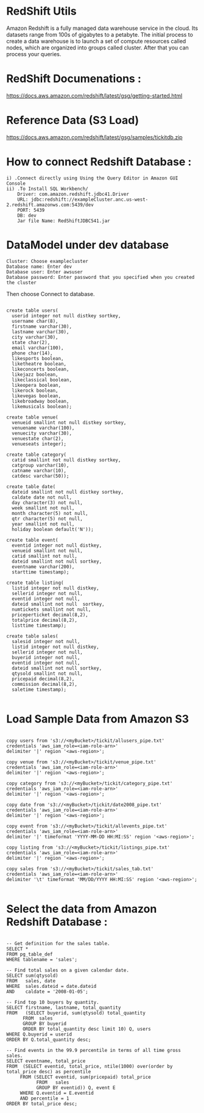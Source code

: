 # RedShift Utils

  Amazon Redshift is a fully managed data warehouse service in the cloud. Its datasets range from 100s of gigabytes to a petabyte. The initial process to create a data warehouse is to launch a set of compute resources called nodes, which are organized into groups called cluster. After that you can process your queries.

# RedShift Documenations :
  https://docs.aws.amazon.com/redshift/latest/gsg/getting-started.html

# Reference Data (S3 Load)
  https://docs.aws.amazon.com/redshift/latest/gsg/samples/tickitdb.zip
  
# How to connect Redshift Database :
  	i) .Connect directly using Using the Query Editor in Amazon GUI Console 
	ii) .To Install SQL Workbench/
		Driver: com.amazon.redshift.jdbc41.Driver
		URL: jdbc:redshift://exampleCluster.anc.us-west-2.redshift.amazonws.com:5439/dev
		PORT: 5439
		DB: dev
		Jar file Name: RedShiftJDBC541.jar 
# DataModel under dev database 

   	Cluster: Choose examplecluster
	Database name: Enter dev
	Database user: Enter awsuser
	Database password: Enter password that you specified when you created the cluster

Then choose Connect to database.
  ```
  
  create table users(
	userid integer not null distkey sortkey,
	username char(8),
	firstname varchar(30),
	lastname varchar(30),
	city varchar(30),
	state char(2),
	email varchar(100),
	phone char(14),
	likesports boolean,
	liketheatre boolean,
	likeconcerts boolean,
	likejazz boolean,
	likeclassical boolean,
	likeopera boolean,
	likerock boolean,
	likevegas boolean,
	likebroadway boolean,
	likemusicals boolean);

create table venue(
	venueid smallint not null distkey sortkey,
	venuename varchar(100),
	venuecity varchar(30),
	venuestate char(2),
	venueseats integer);

create table category(
	catid smallint not null distkey sortkey,
	catgroup varchar(10),
	catname varchar(10),
	catdesc varchar(50));

create table date(
	dateid smallint not null distkey sortkey,
	caldate date not null,
	day character(3) not null,
	week smallint not null,
	month character(5) not null,
	qtr character(5) not null,
	year smallint not null,
	holiday boolean default('N'));

create table event(
	eventid integer not null distkey,
	venueid smallint not null,
	catid smallint not null,
	dateid smallint not null sortkey,
	eventname varchar(200),
	starttime timestamp);

create table listing(
	listid integer not null distkey,
	sellerid integer not null,
	eventid integer not null,
	dateid smallint not null  sortkey,
	numtickets smallint not null,
	priceperticket decimal(8,2),
	totalprice decimal(8,2),
	listtime timestamp);

create table sales(
	salesid integer not null,
	listid integer not null distkey,
	sellerid integer not null,
	buyerid integer not null,
	eventid integer not null,
	dateid smallint not null sortkey,
	qtysold smallint not null,
	pricepaid decimal(8,2),
	commission decimal(8,2),
	saletime timestamp);
  
  
  ```
  
# Load Sample Data from Amazon S3

  ```
  
  copy users from 's3://<myBucket>/tickit/allusers_pipe.txt' 
credentials 'aws_iam_role=<iam-role-arn>' 
delimiter '|' region '<aws-region>';

copy venue from 's3://<myBucket>/tickit/venue_pipe.txt' 
credentials 'aws_iam_role=<iam-role-arn>' 
delimiter '|' region '<aws-region>';

copy category from 's3://<myBucket>/tickit/category_pipe.txt' 
credentials 'aws_iam_role=<iam-role-arn>' 
delimiter '|' region '<aws-region>';

copy date from 's3://<myBucket>/tickit/date2008_pipe.txt' 
credentials 'aws_iam_role=<iam-role-arn>' 
delimiter '|' region '<aws-region>';

copy event from 's3://<myBucket>/tickit/allevents_pipe.txt' 
credentials 'aws_iam_role=<iam-role-arn>' 
delimiter '|' timeformat 'YYYY-MM-DD HH:MI:SS' region '<aws-region>';

copy listing from 's3://<myBucket>/tickit/listings_pipe.txt' 
credentials 'aws_iam_role=<iam-role-arn>' 
delimiter '|' region '<aws-region>';

copy sales from 's3://<myBucket>/tickit/sales_tab.txt'
credentials 'aws_iam_role=<iam-role-arn>'
delimiter '\t' timeformat 'MM/DD/YYYY HH:MI:SS' region '<aws-region>';

  
  ```
# Select the data from Amazon Redshift Database :
  ```
  
  -- Get definition for the sales table.
SELECT *    
FROM pg_table_def    
WHERE tablename = 'sales';    

-- Find total sales on a given calendar date.
SELECT sum(qtysold) 
FROM   sales, date 
WHERE  sales.dateid = date.dateid 
AND    caldate = '2008-01-05';

-- Find top 10 buyers by quantity.
SELECT firstname, lastname, total_quantity 
FROM   (SELECT buyerid, sum(qtysold) total_quantity
        FROM  sales
        GROUP BY buyerid
        ORDER BY total_quantity desc limit 10) Q, users
WHERE Q.buyerid = userid
ORDER BY Q.total_quantity desc;

-- Find events in the 99.9 percentile in terms of all time gross sales.
SELECT eventname, total_price 
FROM  (SELECT eventid, total_price, ntile(1000) over(order by total_price desc) as percentile 
       FROM (SELECT eventid, sum(pricepaid) total_price
             FROM   sales
             GROUP BY eventid)) Q, event E
       WHERE Q.eventid = E.eventid
       AND percentile = 1
ORDER BY total_price desc;

  ```
  
